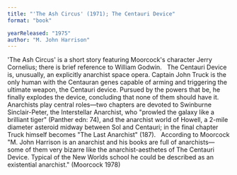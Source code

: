 ```yaml
---
title: "'The Ash Circus' (1971); The Centauri Device"
format: "book"

yearReleased: "1975"
author: "M. John Harrison"
---
```

'The Ash Circus' is a short story featuring Moorcock's  character Jerry Cornelius; there is brief reference to William Godwin.
 
The Centauri Device is, unusually, an explicitly anarchist space opera. Captain John Truck is the only human with the Centauran genes capable of arming and triggering the ultimate weapon, the Centauri device. Pursued by the powers that be, he finally explodes the device, concluding that none of them should have it. Anarchists play central roles—two chapters are devoted to Swinburne Sinclair-Peter, the Interstellar Anarchist, who "prowled the galaxy like a brilliant tiger" (Panther edn: 74), and the anarchist world of Howell, a 2-mile diameter asteroid midway between Sol and Centauri; in the final chapter Truck himself becomes "The Last Anarchist" (187).
 
According to Moorcock "M. John Harrison is an  anarchist and his books are full of anarchists—some of them very bizarre like  the anarchist-aesthetes of The Centauri Device. Typical of the New  Worlds school he could be described as an existential anarchist." (Moorcock  1978)
 